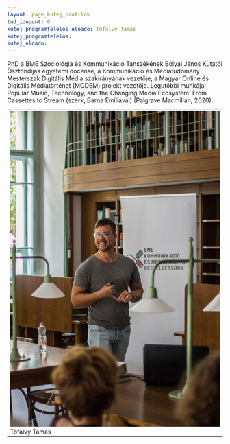 ```yaml
---
layout: page_kutej_profilok
tud_idopont: 0
kutej_programfelelos_eloado: Tófalvy Tamás 
kutej_programfelelos: 
kutej_eloado: 
---
```


PhD a BME Szociológia és Kommunikáció Tanszékének Bolyai János Kutatói Ösztöndíjas egyetemi docense, a Kommunikáció és Médiatudomány Mesterszak Digitális Média szakirányának vezetője, a Magyar Online és Digitális Médiatörténet (MODEM) projekt vezetője. Legutóbbi munkája: Popular Music, Technology, and the Changing Media Ecosystem: From Cassettes to Stream (szerk, Barna Emíliával) (Palgrave Macmillan, 2020).  


 <table class="picture">
<tr>
<td>

<div class="gallery">
    <img src="images/tofalvy_tamas.jpg" max-width="250" max-height="200">
  <div class="desc">Tófalvy Tamás</div>
</div>

</td>
</tr>
</table>
